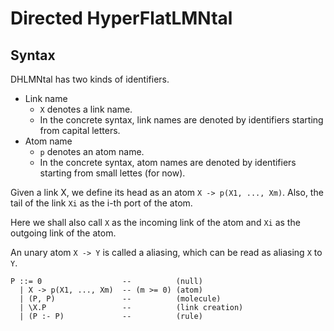 # Directed HyperFlatLMNtal

## Syntax
DHLMNtal has two kinds of identifiers.

- Link name
  - `X` denotes a link name.
  - In the concrete syntax, link names are denoted by identifiers starting from capital letters.
- Atom name
  - `p` denotes an atom name.
  - In the concrete syntax, atom names are denoted by identifiers starting from small lettes (for now).

Given a link X, we define its head as an atom `X -> p(X1, ..., Xm)`.
Also, the tail of the link `Xi` as the i-th port of the atom.

Here we shall also call `X` as the incoming link of the atom and `Xi` as the outgoing link of the atom.

An unary atom `X -> Y` is called a aliasing, which can be read as aliasing `X` to `Y`.

```
P ::= 0                  --          (null)
  | X -> p(X1, ..., Xm)  -- (m >= 0) (atom)
  | (P, P)               --          (molecule)
  | \X.P                 --          (link creation)
  | (P :- P)             --          (rule)
